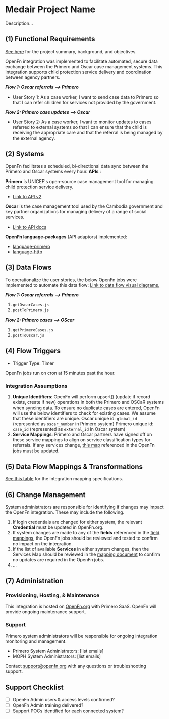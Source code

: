 # Medair Project Name
Description...

## (1) Functional Requirements
[See here]() for the project summary, background, and objectives. 

OpenFn integration was implemented to facilitate automated, secure data exchange between the Primero and Oscar case management systems. This integration supports child protection service delivery and coordination between agency partners. 

_**Flow 1: Oscar referrals --> Primero**_
* User Story 1: As a case worker, I want to send case data to Primero so that I can refer children for services not provided by the government.  

_**Flow 2: Primero case updates --> Oscar**_
* User Story 2: As a case worker, I want to monitor updates to cases referred to external systems so that I can ensure that the child is receiving the appropriate care and that the referral is being managed by the external agency. 


## (2) Systems
OpenFn facilitates a scheduled, bi-directional data sync between the Primero and Oscar systems every hour. 
**APIs** :

**Primero** is UNICEF's open-source case management tool for managing child protection service delivery.
- [Link to API v2]()

**Oscar** is the case management tool used by the Cambodia government and key partner organizations for managing delivery of a range of social services. 
- [Link to API docs]()

**OpenFn language-packages** (API adaptors) implemented: 
* [language-primero](https://github.com/OpenFn/language-primero)
* [language-http](https://github.com/OpenFn/language-http)

## (3) Data Flows
To operationalize the user stories, the below OpenFn jobs were implemented to automate this data flow: 
[Link to data flow visual diagrams.]()

_**Flow 1: Oscar referrals --> Primero**_
1. `getOscarCases.js`
2. `postToPrimero.js`

_**Flow 2: Primero cases --> OScar**_
1. `getPrimeroCases.js`
2. `postToOscar.js`


## (4) Flow Triggers
- Trigger Type: Timer

OpenFn jobs run on cron at 15 minutes past the hour. 

### Integration Assumptions 
1. **Unique Identifiers**: OpenFn will perform upsert() (update if record exists, create if new) operations in both the Primero and OSCaR systems when syncing data. To ensure no duplicate cases are entered, OpenFn will use the below identifiers to check for existing cases. We assume that these identifiers are unique.
Oscar unique id: `global_id` (represented as `oscar_number` in Primero system)
Primero unique id: `case_id` (represented as `external_id` in Oscar system)
3. **Service Mappings**: Primero and Oscar partners have signed off on these service mappings to align on service classification types for referrals. If any services change, [this map]() referenced in the OpenFn jobs must be updated.

## (5) Data Flow Mappings & Transformations
[See this table](https://docs.google.com/spreadsheets/d/1f1fT3qmM4mKT98AaJ0ArlgONQRC-W9ghoa-j4BswwbM/edit?usp=sharing) for the integration mapping specifications. 

## (6) Change Management
System administrators are responsible for identifying if changes may impact the OpenFn integration. These may include the following. 
1. If login credentials are changed for either system, the relevant **Credential** must be updated in OpenFn.org. 
2. If system changes are made to any of the **fields** referenced in the [field mappings](https://docs.google.com/spreadsheets/d/1f1fT3qmM4mKT98AaJ0ArlgONQRC-W9ghoa-j4BswwbM/edit?usp=sharing), the OpenFn jobs should be reviewed and tested to confirm no impact on the integration. 
3. If the list of available  **Services** in either system changes, then the Services Map should be reviewed in the [mapping document]() to confirm no updates are required in the OpenFn jobs. 
4. ...

## (7) Administration
### Provisioning, Hosting, & Maintenance
This integration is hosted on [OpenFn.org](https://openfn.org/projects) with Primero SaaS. OpenFn will provide ongoing maintenance support. 

### Support 
Primero system administrators will be responsible for ongoing integration monitoring and management.
- Primero System Administrators: [list emails]
- MOPH System Administrators: [list emails] 

Contact support@openfn.org with any questions or troubleshooting support. 

## Support Checklist
- [ ] OpenFn Admin users & access levels confirmed? 
- [ ] OpenFn Admin training delivered? 
- [ ] Support POCs identified for each connected system? 
